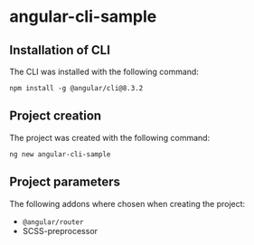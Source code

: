 # angular-cli-sample

## Installation of CLI  

The CLI was installed with the following command:

`` npm install -g @angular/cli@8.3.2 ``

## Project creation

The project was created with the following command:

`` ng new angular-cli-sample ``

## Project parameters

The following addons where chosen when creating the project:

* ``@angular/router``
* SCSS-preprocessor
